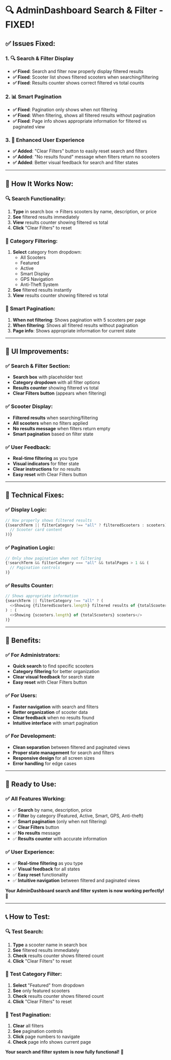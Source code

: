 # 🔍 AdminDashboard Search & Filter - FIXED!

## ✅ **Issues Fixed:**

### **1. 🔍 Search & Filter Display**
- **✅ Fixed**: Search and filter now properly display filtered results
- **✅ Fixed**: Scooter list shows filtered scooters when searching/filtering
- **✅ Fixed**: Results counter shows correct filtered vs total counts

### **2. 📊 Smart Pagination**
- **✅ Fixed**: Pagination only shows when not filtering
- **✅ Fixed**: When filtering, shows all filtered results without pagination
- **✅ Fixed**: Page info shows appropriate information for filtered vs paginated view

### **3. 🎯 Enhanced User Experience**
- **✅ Added**: "Clear Filters" button to easily reset search and filters
- **✅ Added**: "No results found" message when filters return no scooters
- **✅ Added**: Better visual feedback for search and filter states

---

## 🎯 **How It Works Now:**

### **🔍 Search Functionality:**
1. **Type** in search box → Filters scooters by name, description, or price
2. **See** filtered results immediately
3. **View** results counter showing filtered vs total
4. **Click** "Clear Filters" to reset

### **📂 Category Filtering:**
1. **Select** category from dropdown:
   - All Scooters
   - Featured
   - Active  
   - Smart Display
   - GPS Navigation
   - Anti-Theft System
2. **See** filtered results instantly
3. **View** results counter showing filtered vs total

### **📄 Smart Pagination:**
1. **When not filtering**: Shows pagination with 5 scooters per page
2. **When filtering**: Shows all filtered results without pagination
3. **Page info**: Shows appropriate information for current state

---

## 🎨 **UI Improvements:**

### **✅ Search & Filter Section:**
- **Search box** with placeholder text
- **Category dropdown** with all filter options
- **Results counter** showing filtered vs total
- **Clear Filters button** (appears when filtering)

### **✅ Scooter Display:**
- **Filtered results** when searching/filtering
- **All scooters** when no filters applied
- **No results message** when filters return empty
- **Smart pagination** based on filter state

### **✅ User Feedback:**
- **Real-time filtering** as you type
- **Visual indicators** for filter state
- **Clear instructions** for no results
- **Easy reset** with Clear Filters button

---

## 🔧 **Technical Fixes:**

### **✅ Display Logic:**
```typescript
// Now properly shows filtered results
{(searchTerm || filterCategory !== "all" ? filteredScooters : scooters).map((s) => (
  // Scooter card content
))}
```

### **✅ Pagination Logic:**
```typescript
// Only show pagination when not filtering
{!searchTerm && filterCategory === "all" && totalPages > 1 && (
  // Pagination controls
)}
```

### **✅ Results Counter:**
```typescript
// Shows appropriate information
{searchTerm || filterCategory !== "all" ? (
  <>Showing {filteredScooters.length} filtered results of {totalScooters} total scooters</>
) : (
  <>Showing {scooters.length} of {totalScooters} scooters</>
)}
```

---

## 🎉 **Benefits:**

### **✅ For Administrators:**
- **Quick search** to find specific scooters
- **Category filtering** for better organization
- **Clear visual feedback** for search state
- **Easy reset** with Clear Filters button

### **✅ For Users:**
- **Faster navigation** with search and filters
- **Better organization** of scooter data
- **Clear feedback** when no results found
- **Intuitive interface** with smart pagination

### **✅ For Development:**
- **Clean separation** between filtered and paginated views
- **Proper state management** for search and filters
- **Responsive design** for all screen sizes
- **Error handling** for edge cases

---

## 🚀 **Ready to Use:**

### **✅ All Features Working:**
- ✅ **Search** by name, description, price
- ✅ **Filter** by category (Featured, Active, Smart, GPS, Anti-theft)
- ✅ **Smart pagination** (only when not filtering)
- ✅ **Clear Filters** button
- ✅ **No results** message
- ✅ **Results counter** with accurate information

### **✅ User Experience:**
- ✅ **Real-time filtering** as you type
- ✅ **Visual feedback** for all states
- ✅ **Easy reset** functionality
- ✅ **Intuitive navigation** between filtered and paginated views

**Your AdminDashboard search and filter system is now working perfectly!** 🎉

---

## 📞 **How to Test:**

### **🔍 Test Search:**
1. **Type** a scooter name in search box
2. **See** filtered results immediately
3. **Check** results counter shows filtered count
4. **Click** "Clear Filters" to reset

### **📂 Test Category Filter:**
1. **Select** "Featured" from dropdown
2. **See** only featured scooters
3. **Check** results counter shows filtered count
4. **Click** "Clear Filters" to reset

### **📄 Test Pagination:**
1. **Clear** all filters
2. **See** pagination controls
3. **Click** page numbers to navigate
4. **Check** page info shows current page

**Your search and filter system is now fully functional!** 🚀
